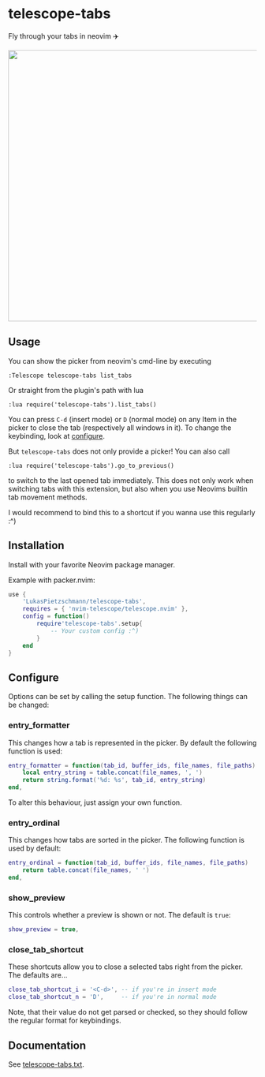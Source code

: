 # telescope-tabs
Fly through your tabs in neovim ✈️

<p align="center">
	<img src="https://user-images.githubusercontent.com/49213919/194560309-dafa805e-3cfc-44ed-b90f-445838e2f0d8.png" width="550"  />
</p>

## Usage
You can show the picker from neovim's cmd-line by executing
```
:Telescope telescope-tabs list_tabs
```

Or straight from the plugin's path with lua
```viml
:lua require('telescope-tabs').list_tabs()
```

You can press `C-d` (insert mode) or `D` (normal mode) on any Item in the picker to close the tab (respectively all windows in it). To change the keybinding, look at [configure](https://github.com/LukasPietzschmann/telescope-tabs#configure).

But `telescope-tabs` does not only provide a picker! You can also call
```viml
:lua require('telescope-tabs').go_to_previous()
```
to switch to the last opened tab immediately.
This does not only work when switching tabs with this extension, but also when you use Neovims builtin tab movement methods.

I would recommend to bind this to a shortcut if you wanna use this regularly :^)

## Installation
Install with your favorite Neovim package manager.

Example with packer.nvim:
```lua
use {
	'LukasPietzschmann/telescope-tabs',
	requires = { 'nvim-telescope/telescope.nvim' },
	config = function()
		require'telescope-tabs'.setup{
			-- Your custom config :^)
		}
	end
}
```
## Configure
Options can be set by calling the setup function. The following things can be changed:

### entry_formatter
This changes how a tab is represented in the picker. By default the following function is used:
```lua
entry_formatter = function(tab_id, buffer_ids, file_names, file_paths)
	local entry_string = table.concat(file_names, ', ')
	return string.format('%d: %s', tab_id, entry_string)
end,
```
To alter this behaviour, just assign your own function.

### entry_ordinal
This changes how tabs are sorted in the picker. The following function is used by default:
```lua
entry_ordinal = function(tab_id, buffer_ids, file_names, file_paths)
	return table.concat(file_names, ' ')
end,
```

### show_preview
This controls whether a preview is shown or not. The default is `true`:
```lua
show_preview = true,
```

### close_tab_shortcut
These shortcuts allow you to close a selected tabs right from the picker. The defaults are...
```lua
close_tab_shortcut_i = '<C-d>', -- if you're in insert mode
close_tab_shortcut_n = 'D',     -- if you're in normal mode
```
Note, that their value do not get parsed or checked, so they should follow the regular format for keybindings.

## Documentation
See [telescope-tabs.txt](https://github.com/LukasPietzschmann/telescope-tabs/blob/master/doc/telescope-tabs.txt).
